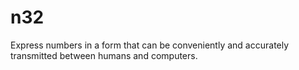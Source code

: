 # n32
Express numbers in a form that can be conveniently and accurately transmitted between humans and computers.
